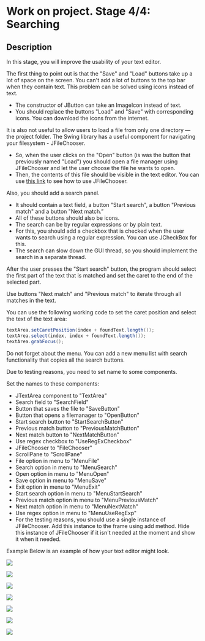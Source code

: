 # Work on project. Stage 4/4: Searching

## Description

In this stage, you will improve the usability of your text editor.

The first thing to point out is that the "Save" and "Load" buttons take up a lot of space on the screen. You can't add a lot of buttons to the top bar when they contain text. This problem can be solved using icons instead of text.

* The constructor of JButton can take an ImageIcon instead of text.
* You should replace the buttons "Load" and "Save" with corresponding icons. You can download the icons from the internet.

It is also not useful to allow users to load a file from only one directory — the project folder. The Swing library has a useful component for navigating your filesystem - JFileChooser.

* So, when the user clicks on the "Open" button (is was the button that previously named "Load") you should open a file manager using JFileChooser and let the user choose the file he wants to open.
* Then, the contents of this file should be visible in the text editor. You can use [this link](http://www.mkyong.com/swing/java-swing-jfilechooser-example/) to see how to use JFileChooser.

Also, you should add a search panel.

* It should contain a text field, a button "Start search", a button "Previous match" and a button "Next match.”
* All of these buttons should also be icons.
* The search can be by regular expressions or by plain text.
* For this, you should add a checkbox that is checked when the user wants to search using a regular expression. You can use JCheckBox for this.
* The search can slow down the GUI thread, so you should implement the search in a separate thread.

After the user presses the "Start search" button, the program should select the first part of the text that is matched and set the caret to the end of the selected part.

Use buttons "Next match" and "Previous match" to iterate through all matches in the text. 

You can use the following working code to set the caret position and select the text of the text area:

```java
textArea.setCaretPosition(index + foundText.length());
textArea.select(index, index + foundText.length());
textArea.grabFocus();
```

Do not forget about the menu. You can add a new menu list with search functionality that copies all the search buttons.

Due to testing reasons, you need to set name to some components.

Set the names to these components:

* JTextArea component to "TextArea"
* Search field to "SearchField"
* Button that saves the file to "SaveButton"
* Button that opens a filemanager to "OpenButton"
* Start search button to "StartSearchButton"
* Previous match button to "PreviousMatchButton"
* Next match button to "NextMatchButton"
* Use regex checkbox to "UseRegExCheckbox"
* JFileChooser to "FileChooser"
* ScrollPane to "ScrollPane"
* File option in menu to "MenuFile"
* Search option in menu to "MenuSearch"
* Open option in menu to "MenuOpen"
* Save option in menu to "MenuSave"
* Exit option in menu to "MenuExit"
* Start search option in menu to "MenuStartSearch"
* Previous match option in menu to "MenuPreviousMatch"
* Next match option in menu to "MenuNextMatch"
* Use regex option in menu to "MenuUseRegExp"
* For the testing reasons, you should use a single instance of JFileChooser. Add this instance to the frame using add method. Hide this instance of JFileChooser if it isn't needed at the moment and show it when it needed.

Example
Below is an example of how your text editor might look.

![ ](https://ucarecdn.com/c9a09e0a-a4bf-4b96-96d6-8180dfbda308/)

![ ](https://ucarecdn.com/4fc28e91-c3e2-4ab2-a130-f589a79cc900/)

![ ](https://ucarecdn.com/91ccfb04-98e3-4cc4-9a20-6ecae77f5682/)

![ ](https://ucarecdn.com/e6a27c9a-4195-416c-96d8-c3da0d2f5ff9/)

![ ](https://ucarecdn.com/959f414f-d7c7-44be-af07-630d224a5c36/)

![ ](https://ucarecdn.com/908cdec4-2376-4c01-a8b8-e38c2cec3b33/)

![ ](https://ucarecdn.com/05bd4f5c-e22b-453a-b31c-6641e24a7d1a/)
